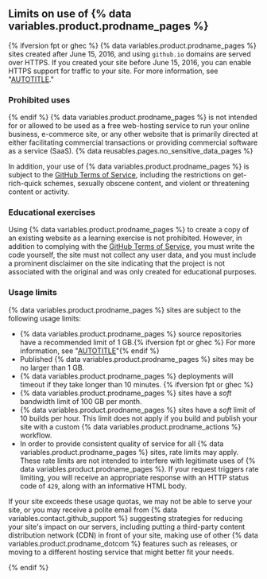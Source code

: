 ## Limits on use of {% data variables.product.prodname_pages %}

{% ifversion fpt or ghec %}
{% data variables.product.prodname_pages %} sites created after June 15, 2016, and using `github.io` domains are served over HTTPS. If you created your site before June 15, 2016, you can enable HTTPS support for traffic to your site. For more information, see "[AUTOTITLE](/pages/getting-started-with-github-pages/securing-your-github-pages-site-with-https)."

### Prohibited uses

{% endif %}
{% data variables.product.prodname_pages %} is not intended for or allowed to be used as a free web-hosting service to run your online business, e-commerce site, or any other website that is primarily directed at either facilitating commercial transactions or providing commercial software as a service (SaaS). {% data reusables.pages.no_sensitive_data_pages %}

In addition, your use of {% data variables.product.prodname_pages %} is subject to the [GitHub Terms of Service](/free-pro-team@latest/site-policy/github-terms/github-terms-of-service), including the restrictions on get-rich-quick schemes, sexually obscene content, and violent or threatening content or activity.

### Educational exercises

Using {% data variables.product.prodname_pages %} to create a copy of an existing website as a learning exercise is not prohibited. However, in addition to complying with the [GitHub Terms of Service](/free-pro-team@latest/site-policy/github-terms/github-terms-of-service), you must write the code yourself, the site must not collect any user data, and you must include a prominent disclaimer on the site indicating that the project is not associated with the original and was only created for educational purposes.

### Usage limits

{% data variables.product.prodname_pages %} sites are subject to the following usage limits:

* {% data variables.product.prodname_pages %} source repositories have a recommended limit of 1 GB.{% ifversion fpt or ghec %} For more information, see "[AUTOTITLE](/repositories/working-with-files/managing-large-files/about-large-files-on-github#file-and-repository-size-limitations)"{% endif %}
* Published {% data variables.product.prodname_pages %} sites may be no larger than 1 GB.
* {% data variables.product.prodname_pages %} deployments will timeout if they take longer than 10 minutes.
{% ifversion fpt or ghec %}
* {% data variables.product.prodname_pages %} sites have a _soft_ bandwidth limit of 100 GB per month.
* {% data variables.product.prodname_pages %} sites have a _soft_ limit of 10 builds per hour. This limit does not apply if you build and publish your site with a custom {% data variables.product.prodname_actions %} workflow.
* In order to provide consistent quality of service for all {% data variables.product.prodname_pages %} sites, rate limits may apply. These rate limits are not intended to interfere with legitimate uses of {% data variables.product.prodname_pages %}. If your request triggers rate limiting, you will receive an appropriate response with an HTTP status code of `429`, along with an informative HTML body.

If your site exceeds these usage quotas, we may not be able to serve your site, or you may receive a polite email from {% data variables.contact.github_support %} suggesting strategies for reducing your site's impact on our servers, including putting a third-party content distribution network (CDN) in front of your site, making use of other {% data variables.product.prodname_dotcom %} features such as releases, or moving to a different hosting service that might better fit your needs.

{% endif %}
